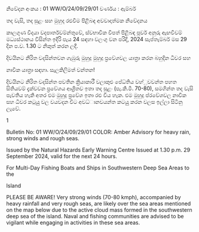 නිවේදන අංකය : 01 WW/O/24/09/29/01 වර්ණය : ඇම්බර්

තද වැසි, තද සුළං සහ මුහුද රළුවීම පිළිබඳ අවවාදාත්මක නිවේදනය

කාලගුණ විදයා වදපාර්තවම්න්තුවේ, ස්වභාවික විපත් පිළිබඳ පූර්ව අනුරු ඇඟවීවම් මධ්‍යස්ථානය විසින්ත ඉදිරි පැය 24 සඳහා වලංගු වන පරිදි, 2024 සැප්තැම්බර් මස 29 දින ප.ව. 1.30 ට නිකුත් කරන ලදී.

දිවයිනට නිරිත වදසින්තවන ගැඹුරු මුහුදු මුහුදු ප්‍රවේශවල යාත්‍රා කරන බහුදින ධීවර සහ

නාවික යාත්‍රා සඳහා. සැලකිලිමත් වන්තන!

දිවයිනට නිරිත වදසින්ත පවතින ක්‍රියාකාරී වලාකුළු පේධ්‍තිය වහ්ුවවන්ත පහත සිතියවම් දැක්වවන ප්‍රවේශය ආශ්‍රිතව ඉතා තද සුළං (පැ.කි.මී. 70-80), සමගින්ත තද වැසි පැවතිය හැකි අතර එම මුහුදු ප්‍රවේශ ඉතා රළු විය හැක. එම මුහුදු ප්රවේශවල නාවික සහ ධීවර කටුයුු වල වයවදන විට අවධ්‍ානවයන්ත කටයුු කරන වලස ඉල්ලා සිටිනු ලැවේ.

1

Bulletin No: 01 WW/O/24/09/29/01 COLOR: Amber Advisory for heavy rain, strong winds and rough seas.

Issued by the Natural Hazards Early Warning Centre Issued at 1.30 p.m. 29 September 2024, valid for the next 24 hours.

For Multi-Day Fishing Boats and Ships in Southwestern Deep Sea Areas to the

Island

PLEASE BE AWARE! Very strong winds (70-80 kmph), accompanied by heavy rainfall and very rough seas, are likely over the sea areas mentioned on the map below due to the active cloud mass formed in the southwestern deep sea of the island. Naval and fishing communities are advised to be vigilant while engaging in activities in these sea areas.